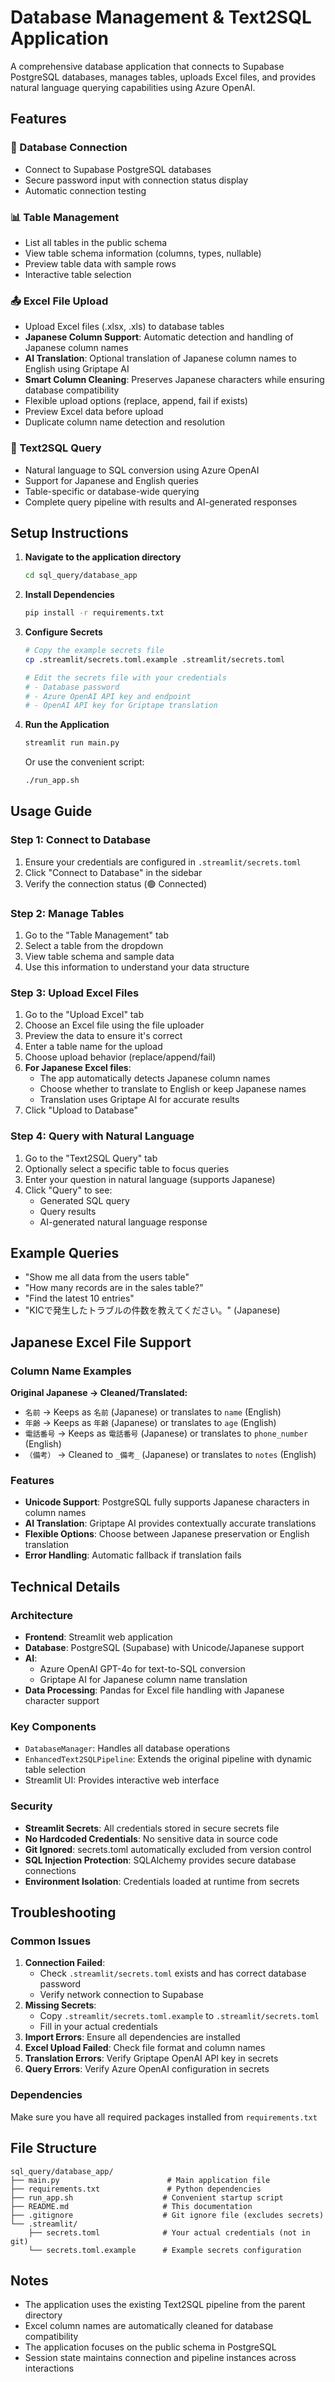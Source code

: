 # Database Management & Text2SQL Application

A comprehensive database application that connects to Supabase PostgreSQL databases, manages tables, uploads Excel files, and provides natural language querying capabilities using Azure OpenAI.

## Features

### 🔌 Database Connection
- Connect to Supabase PostgreSQL databases
- Secure password input with connection status display
- Automatic connection testing

### 📊 Table Management
- List all tables in the public schema
- View table schema information (columns, types, nullable)
- Preview table data with sample rows
- Interactive table selection

### 📤 Excel File Upload
- Upload Excel files (.xlsx, .xls) to database tables
- **Japanese Column Support**: Automatic detection and handling of Japanese column names
- **AI Translation**: Optional translation of Japanese column names to English using Griptape AI
- **Smart Column Cleaning**: Preserves Japanese characters while ensuring database compatibility
- Flexible upload options (replace, append, fail if exists)
- Preview Excel data before upload
- Duplicate column name detection and resolution

### 🤖 Text2SQL Query
- Natural language to SQL conversion using Azure OpenAI
- Support for Japanese and English queries
- Table-specific or database-wide querying
- Complete query pipeline with results and AI-generated responses

## Setup Instructions

1. **Navigate to the application directory**
   ```bash
   cd sql_query/database_app
   ```

2. **Install Dependencies**
   ```bash
   pip install -r requirements.txt
   ```

3. **Configure Secrets**
   ```bash
   # Copy the example secrets file
   cp .streamlit/secrets.toml.example .streamlit/secrets.toml
   
   # Edit the secrets file with your credentials
   # - Database password
   # - Azure OpenAI API key and endpoint
   # - OpenAI API key for Griptape translation
   ```

4. **Run the Application**
   ```bash
   streamlit run main.py
   ```
   Or use the convenient script:
   ```bash
   ./run_app.sh
   ```

## Usage Guide

### Step 1: Connect to Database
1. Ensure your credentials are configured in `.streamlit/secrets.toml`
2. Click "Connect to Database" in the sidebar
3. Verify the connection status (🟢 Connected)

### Step 2: Manage Tables
1. Go to the "Table Management" tab
2. Select a table from the dropdown
3. View table schema and sample data
4. Use this information to understand your data structure

### Step 3: Upload Excel Files
1. Go to the "Upload Excel" tab
2. Choose an Excel file using the file uploader
3. Preview the data to ensure it's correct
4. Enter a table name for the upload
5. Choose upload behavior (replace/append/fail)
6. **For Japanese Excel files**:
   - The app automatically detects Japanese column names
   - Choose whether to translate to English or keep Japanese names
   - Translation uses Griptape AI for accurate results
7. Click "Upload to Database"

### Step 4: Query with Natural Language
1. Go to the "Text2SQL Query" tab
2. Optionally select a specific table to focus queries
3. Enter your question in natural language (supports Japanese)
4. Click "Query" to see:
   - Generated SQL query
   - Query results
   - AI-generated natural language response

## Example Queries

- "Show me all data from the users table"
- "How many records are in the sales table?"
- "Find the latest 10 entries"
- "KICで発生したトラブルの件数を教えてください。" (Japanese)

## Japanese Excel File Support

### Column Name Examples
**Original Japanese → Cleaned/Translated:**
- `名前` → Keeps as `名前` (Japanese) or translates to `name` (English)
- `年齢` → Keeps as `年齢` (Japanese) or translates to `age` (English)
- `電話番号` → Keeps as `電話番号` (Japanese) or translates to `phone_number` (English)
- `（備考）` → Cleaned to `_備考_` (Japanese) or translates to `notes` (English)

### Features
- **Unicode Support**: PostgreSQL fully supports Japanese characters in column names
- **AI Translation**: Griptape AI provides contextually accurate translations
- **Flexible Options**: Choose between Japanese preservation or English translation
- **Error Handling**: Automatic fallback if translation fails

## Technical Details

### Architecture
- **Frontend**: Streamlit web application
- **Database**: PostgreSQL (Supabase) with Unicode/Japanese support
- **AI**: 
  - Azure OpenAI GPT-4o for text-to-SQL conversion
  - Griptape AI for Japanese column name translation
- **Data Processing**: Pandas for Excel file handling with Japanese character support

### Key Components
- `DatabaseManager`: Handles all database operations
- `EnhancedText2SQLPipeline`: Extends the original pipeline with dynamic table selection
- Streamlit UI: Provides interactive web interface

### Security
- **Streamlit Secrets**: All credentials stored in secure secrets file
- **No Hardcoded Credentials**: No sensitive data in source code
- **Git Ignored**: secrets.toml automatically excluded from version control
- **SQL Injection Protection**: SQLAlchemy provides secure database connections
- **Environment Isolation**: Credentials loaded at runtime from secrets

## Troubleshooting

### Common Issues
1. **Connection Failed**: 
   - Check `.streamlit/secrets.toml` exists and has correct database password
   - Verify network connection to Supabase
2. **Missing Secrets**: 
   - Copy `.streamlit/secrets.toml.example` to `.streamlit/secrets.toml`
   - Fill in your actual credentials
3. **Import Errors**: Ensure all dependencies are installed
4. **Excel Upload Failed**: Check file format and column names
5. **Translation Errors**: Verify Griptape OpenAI API key in secrets
6. **Query Errors**: Verify Azure OpenAI configuration in secrets

### Dependencies
Make sure you have all required packages installed from `requirements.txt`

## File Structure
```
sql_query/database_app/
├── main.py                        # Main application file
├── requirements.txt               # Python dependencies
├── run_app.sh                    # Convenient startup script
├── README.md                     # This documentation
├── .gitignore                    # Git ignore file (excludes secrets)
└── .streamlit/
    ├── secrets.toml              # Your actual credentials (not in git)
    └── secrets.toml.example      # Example secrets configuration
```

## Notes
- The application uses the existing Text2SQL pipeline from the parent directory
- Excel column names are automatically cleaned for database compatibility
- The application focuses on the public schema in PostgreSQL
- Session state maintains connection and pipeline instances across interactions 